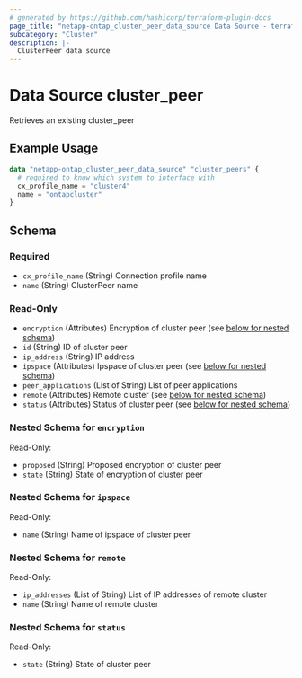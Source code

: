 ```yaml
---
# generated by https://github.com/hashicorp/terraform-plugin-docs
page_title: "netapp-ontap_cluster_peer_data_source Data Source - terraform-provider-netapp-ontap"
subcategory: "Cluster"
description: |-
  ClusterPeer data source
---
```


# Data Source cluster_peer

Retrieves an existing cluster_peer

## Example Usage
```terraform
data "netapp-ontap_cluster_peer_data_source" "cluster_peers" {
  # required to know which system to interface with
  cx_profile_name = "cluster4"
  name = "ontapcluster"
}
```

<!-- schema generated by tfplugindocs -->
## Schema

### Required

- `cx_profile_name` (String) Connection profile name
- `name` (String) ClusterPeer name

### Read-Only

- `encryption` (Attributes) Encryption of cluster peer (see [below for nested schema](#nestedatt--encryption))
- `id` (String) ID of cluster peer
- `ip_address` (String) IP address
- `ipspace` (Attributes) Ipspace of cluster peer (see [below for nested schema](#nestedatt--ipspace))
- `peer_applications` (List of String) List of peer applications
- `remote` (Attributes) Remote cluster (see [below for nested schema](#nestedatt--remote))
- `status` (Attributes) Status of cluster peer (see [below for nested schema](#nestedatt--status))

<a id="nestedatt--encryption"></a>
### Nested Schema for `encryption`

Read-Only:

- `proposed` (String) Proposed encryption of cluster peer
- `state` (String) State of encryption of cluster peer


<a id="nestedatt--ipspace"></a>
### Nested Schema for `ipspace`

Read-Only:

- `name` (String) Name of ipspace of cluster peer


<a id="nestedatt--remote"></a>
### Nested Schema for `remote`

Read-Only:

- `ip_addresses` (List of String) List of IP addresses of remote cluster
- `name` (String) Name of remote cluster


<a id="nestedatt--status"></a>
### Nested Schema for `status`

Read-Only:

- `state` (String) State of cluster peer


